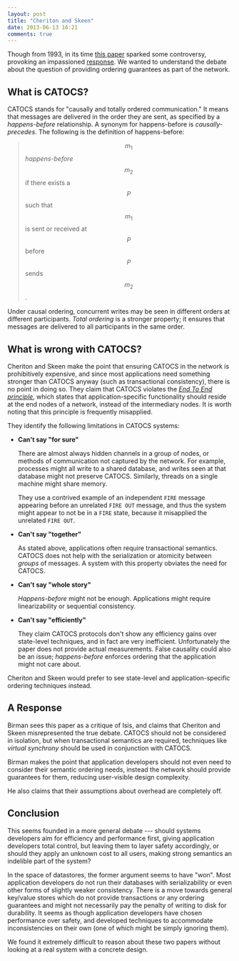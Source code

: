 ```yaml
---
layout: post
title: "Cheriton and Skeen"
date: 2013-06-13 16:21
comments: true
---
```


Though from 1993, in its time [this
paper](http://cs3.ist.unomaha.edu/~stanw/papers/93-catocs.pdf) sparked
some controversy, provoking an impassioned
[response](http://www.csie.fju.edu.tw/~yeh/research/papers/os-reading-list/birman93response-to-cheriton.pdf).
We wanted to understand the debate about the question of providing
ordering guarantees as part of the network.

## What is CATOCS?

CATOCS stands for "causally and totally ordered communication."  It
means that messages are delivered in the order they are sent, as
specified by a *happens-before* relationship.  A synonym for
happens-before is *causally-precedes*.  The following is the definition
of happens-before:

> $$m_1$$ *happens-before* $$m_2$$ if there exists a $$P$$ such that
> $$m_1$$ is sent or received at $$P$$ before $$P$$ sends $$m_2$$.

Under causal ordering, concurrent writes may be seen in different orders
at different participants.  *Total ordering* is a stronger property; it
ensures that messages are delivered to all participants in the same
order.

## What is wrong with CATOCS?

Cheriton and Skeen make the point that ensuring CATOCS in the network is
prohibitively expensive, and since most applications need something
stronger than CATOCS anyway (such as transactional consistency), there
is no point in doing so.  They claim that CATOCS violates the [*End To
End principle*](http://en.wikipedia.org/wiki/End-to-end_principle),
which states that application-specific functionality should reside at
the end nodes of a network, instead of the intermediary nodes.  It is
worth noting that this principle is frequently misapplied.

They identify the following limitations in CATOCS systems:

 - **Can't say "for sure"**
 
   There are almost always hidden channels in a group of nodes, or
   methods of communication not captured by the network.  For example,
   processes might all write to a shared database, and writes seen at
   that database might not preserve CATOCS.  Similarly, threads on a
   single machine might share memory.
 
   They use a contrived example of an independent `FIRE` message
   appearing before an unrelated `FIRE OUT` message, and thus the system
   might appear to not be in a `FIRE` state, because it misapplied the
   unrelated `FIRE OUT`.
 - **Can't say "together"**

   As stated above, applications often require transactional semantics.
   CATOCS does not help with the serialization or atomicity between
   *groups* of messages.  A system with this property obviates the need
   for CATOCS.
 - **Can't say "whole story"**

   *Happens-before* might not be enough.  Applications might require
   linearizability or sequential consistency.
 - **Can't say "efficiently"**

   They claim CATOCS protocols don't show any efficiency gains over
   state-level techniques, and in fact are very inefficient.
   Unfortunately the paper does not provide actual measurements.  False
   causality could also be an issue; *happens-before* enforces ordering
   that the application might not care about.

Cheriton and Skeen would prefer to see state-level and
application-specific ordering techniques instead.

## A Response

Birman sees this paper as a critique of Isis, and claims that Cheriton
and Skeen misrepresented the true debate.  CATOCS should not be
considered in isolation, but when transactional semantics are required,
techniques like *virtual synchrony* should be used in conjunction with
CATOCS.

Birman makes the point that application developers should not even need
to consider their semantic ordering needs, instead the network should
provide guarantees for them, reducing user-visible design complexity.

He also claims that their assumptions about overhead are completely off.

## Conclusion

This seems founded in a more general debate --- should systems
developers aim for efficiency and performance first, giving application
developers total control, but leaving them to layer safety accordingly,
or should they apply an unknown cost to all users, making strong
semantics an indelible part of the system?

In the space of datastores, the former argument seems to have "won".
Most application developers do not run their databases with
serializability or even other forms of slightly weaker consistency.
There is a move towards general key/value stores which do not provide
transactions or any ordering guarantees and might not necessarily pay
the penalty of writing to disk for durability.  It seems as though
application developers have chosen performance over safety, and
developed techniques to accommodate inconsistencies on their own (one of
which might be simply ignoring them).

We found it extremely difficult to reason about these two papers without
looking at a real system with a concrete design.
